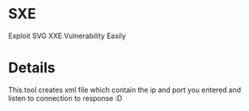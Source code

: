 # SXE
Exploit SVG XXE Vulnerability Easily
# Details
This tool creates xml file which contain the ip and port you entered and listen to connection to response :D
